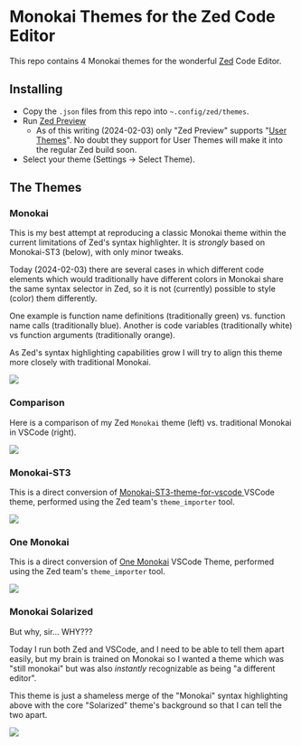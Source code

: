 # Monokai Themes for the Zed Code Editor

This repo contains 4 Monokai themes for the wonderful [Zed](https://zed.dev) Code Editor.

## Installing
- Copy the `.json` files from this repo into `~.config/zed/themes`.
- Run [Zed Preview](https://zed.dev/releases/preview)
    - As of this writing (2024-02-03) only "Zed Preview" supports "[User Themes](https://zed.dev/blog/user-themes-now-in-preview)".  No doubt they support for User Themes will make it into the regular Zed build soon.
- Select your theme (Settings -> Select Theme).

## The Themes
### Monokai
This is my best attempt at reproducing a classic Monokai theme within the current limitations of Zed's syntax highlighter. It is _strongly_ based on Monokai-ST3 (below), with only minor tweaks.

Today (2024-02-03) there are several cases in which different code elements which would traditionally have different colors in Monokai share the same syntax selector in Zed, so it is not (currently) possible to style (color) them differently.

One example is function name definitions (traditionally green) vs. function name calls (traditionally blue).  Another is code variables (traditionally white) vs function arguments (traditionally orange).

As Zed's syntax highlighting capabilities grow I will try to align this theme more closely with traditional Monokai.

![](img/screenshot_monokai.png)

### Comparison

Here is a comparison of my Zed `Monokai` theme (left) vs. traditional Monokai in VSCode (right).

![](img/zed_vscode_comparison.png)

### Monokai-ST3
This is a direct conversion of [Monokai-ST3-theme-for-vscode
](https://github.com/volosovich/Monokai-ST3-theme-for-vscode) VSCode theme, performed using the Zed team's `theme_importer` tool.

![](img/screenshot_monokai_st3.png)

### One Monokai
This is a direct conversion of [One Monokai](https://github.com/azemoh/vscode-one-monokai/tree/master) VSCode Theme, performed using the Zed team's `theme_importer` tool.

![](img/screenshot_one_monokai.png)

### Monokai Solarized
But why, sir... WHY???

Today I run both Zed and VSCode, and I need to be able to tell them apart easily, but my brain is trained on Monokai so I wanted a theme which was "still monokai" but was also *instantly* recognizable as being "a different editor".

This theme is just a shameless merge of the "Monokai" syntax highlighting above with the core "Solarized" theme's background so that I can tell the two apart.

![](img/screenshot_monokiai_solarized.png)